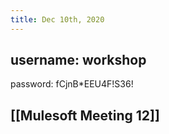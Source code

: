 ```yaml
---
title: Dec 10th, 2020
---
```


## username: workshop
password: fCjnB*EEU4F!S36!
## [[Mulesoft Meeting 12]]
